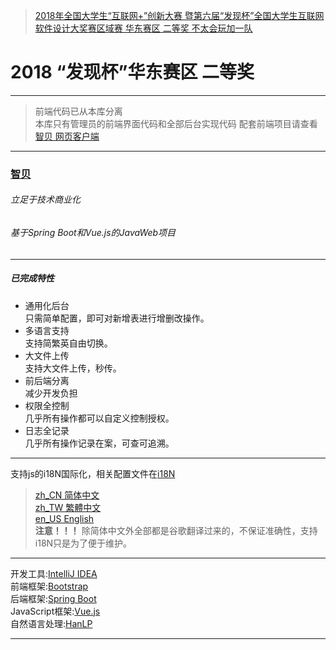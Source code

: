 > [2018年全国大学生“互联网+”创新大赛 暨第六届“发现杯”全国大学生互联网软件设计大奖赛区域赛 华东赛区 二等奖 不太会玩加一队](http://www.dajiangsai.org/news/0403-1044.html "发现杯")
# 2018 “发现杯”华东赛区 二等奖
  
------------  
  
> 前端代码已从本库分离  
> 本库只有管理员的前端界面代码和全部后台实现代码
> 配套前端项目请查看 [智贝 网页客户端](https://github.com/sbx0/ZhibeiStatic "智贝 网页客户端")  
   
------------  
  
### [智贝](http://m.sbx0.cn "智贝")  
  
###### 立足于技术商业化  
###### 基于Spring Boot和Vue.js的JavaWeb项目  
  
------------  
  
##### 已完成特性  
- 通用化后台  
只需简单配置，即可对新增表进行增删改操作。  
- 多语言支持  
支持简繁英自由切换。  
- 大文件上传  
支持大文件上传，秒传。  
- 前后端分离  
减少开发负担  
- 权限全控制  
几乎所有操作都可以自定义控制授权。  
- 日志全记录  
几乎所有操作记录在案，可查可追溯。  

  
------------  
  
支持js的i18N国际化，相关配置文件在[i18N](../master/src/main/resources/static/js/i18N/ "i18N")  
> [zh_CN 简体中文](../master/src/main/resources/static/js/i18N/i18N_zh_CN.js "zh_CN 简体中文")  
> [zh_TW 繁體中文](../master/src/main/resources/static/js/i18N/i18N_zh_TW.js "zh_TW 繁體中文")  
> [en_US English](../master/src/main/resources/static/js/i18N/i18N_en_US.js "en_US English")  
> **注意！！！** 除简体中文外全部都是谷歌翻译过来的，不保证准确性，支持i18N只是为了便于维护。  
  
------------  
  
开发工具:[IntelliJ IDEA](https://www.jetbrains.com/idea/ "IntelliJ IDEA")  
前端框架:[Bootstrap](https://getbootstrap.com/ "Bootstrap")  
后端框架:[Spring Boot](https://spring.io/projects/spring-boot "Spring Boot")  
JavaScript框架:[Vue.js](https://cn.vuejs.org/index.html "Vue.js")  
自然语言处理:[HanLP](https://github.com/hankcs/HanLP "HanLP")
  
------------  
